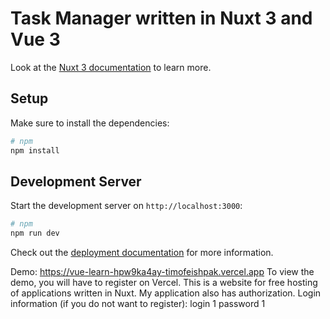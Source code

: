 # Task Manager written in Nuxt 3 and Vue 3

Look at the [Nuxt 3 documentation](https://nuxt.com/docs/getting-started/introduction) to learn more.

## Setup

Make sure to install the dependencies:

```bash
# npm
npm install
```

## Development Server

Start the development server on `http://localhost:3000`:

```bash
# npm
npm run dev
```

Check out the [deployment documentation](https://nuxt.com/docs/getting-started/deployment) for more information.

Demo: https://vue-learn-hpw9ka4ay-timofeishpak.vercel.app
To view the demo, you will have to register on Vercel. This is a website for free hosting of applications written in Nuxt.
My application also has authorization. Login information (if you do not want to register):
login 1
password 1
